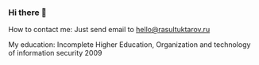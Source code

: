 ### Hi there 👋

How to contact me: Just send email to hello@rasultuktarov.ru

My education: Incomplete Higher Education, Organization and technology of information security 2009
